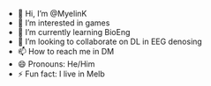 - 👋 Hi, I’m @MyelinK
- 👀 I’m interested in games
- 🌱 I’m currently learning BioEng
- 💞️ I’m looking to collaborate on DL in EEG denosing
- 📫 How to reach me in DM
- 😄 Pronouns: He/Him
- ⚡ Fun fact: I live in Melb

<!---
MyelinK/MyelinK is a ✨ special ✨ repository because its `README.md` (this file) appears on your GitHub profile.
You can click the Preview link to take a look at your changes.
--->
